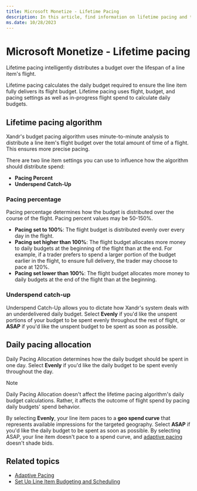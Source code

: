 ```yaml
---
title: Microsoft Monetize - Lifetime Pacing
description: In this article, find information on lifetime pacing and the different ways to implement it.
ms.date: 10/28/2023
---
```


# Microsoft Monetize - Lifetime pacing

Lifetime pacing intelligently distributes a budget over the lifespan of a line item's flight.

Lifetime pacing calculates the daily budget required to ensure the line item fully delivers its flight budget. Lifetime pacing uses flight, budget, and pacing settings as well as in-progress flight spend to calculate daily budgets.

## Lifetime pacing algorithm

Xandr's budget pacing algorithm uses minute-to-minute analysis to distribute a line item's flight budget over the total amount of time of a flight. This ensures more precise pacing.

There are two line item settings you can use to influence how the algorithm should distribute spend:

- **Pacing Percent**
- **Underspend Catch-Up**

### Pacing percentage

Pacing percentage determines how the budget is distributed over the course of the flight. Pacing percent values may be 50-150%.

- **Pacing set to 100%**: The flight budget is distributed evenly over every day in the flight.
- **Pacing set higher than 100%**: The flight budget allocates more money to daily budgets at the beginning of the flight than at the end. For example, if a trader prefers to spend a larger portion of the budget earlier in the flight, to ensure full delivery, the trader may choose to pace at 120%.
- **Pacing set lower than 100%**: The flight budget allocates more money to daily budgets at the end of the flight than at the beginning.

### Underspend catch-up

Underspend Catch-Up allows you to dictate how Xandr's system deals with an underdelivered daily budget. Select **Evenly** if you'd like the unspent portions of your budget to be spent evenly throughout the rest of flight, or **ASAP** if you'd like the unspent budget to be spent as soon as possible.

## Daily pacing allocation

Daily Pacing Allocation determines how the daily budget should be spent in one day. Select **Evenly** if you'd like the daily budget
to be spent evenly throughout the day.

> [!NOTE]
> Daily Pacing Allocation doesn't affect the lifetime pacing algorithm's daily budget calculations. Rather, it affects the outcome of flight spend by pacing daily budgets' spend behavior.

By selecting **Evenly**, your line item paces to a **geo spend curve** that represents available impressions for the targeted geography. Select **ASAP** if you'd like the daily budget to be spent as soon as possible. By selecting ASAP, your line item doesn't pace to a spend curve, and [adaptive pacing](adaptive-pacing.md) doesn't shade bids.

## Related topics

- [Adaptive Pacing](adaptive-pacing.md)
- [Set Up Line Item Budgeting and Scheduling](set-up-line-item-budgeting-and-scheduling.md)
